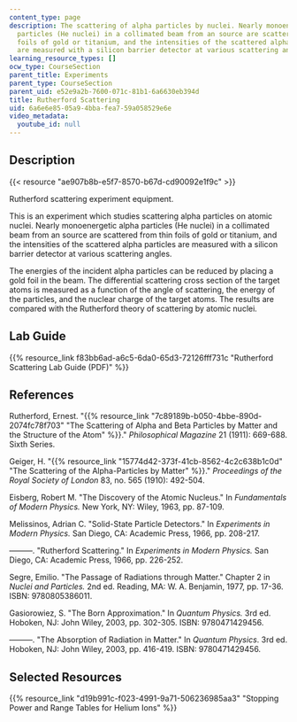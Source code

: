 ```yaml
---
content_type: page
description: The scattering of alpha particles by nuclei. Nearly monoenergetic alpha
  particles (He nuclei) in a collimated beam from an source are scattered from thin
  foils of gold or titanium, and the intensities of the scattered alpha particles
  are measured with a silicon barrier detector at various scattering angles.
learning_resource_types: []
ocw_type: CourseSection
parent_title: Experiments
parent_type: CourseSection
parent_uid: e52e9a2b-7600-071c-81b1-6a6630eb394d
title: Rutherford Scattering
uid: 6a6e6e85-05a9-4bba-fea7-59a058529e6e
video_metadata:
  youtube_id: null
---
```


Description
-----------

{{< resource "ae907b8b-e5f7-8570-b67d-cd90092e1f9c" >}}

Rutherford scattering experiment equipment.

This is an experiment which studies scattering alpha particles on atomic nuclei. Nearly monoenergetic alpha particles (He nuclei) in a collimated beam from an source are scattered from thin foils of gold or titanium, and the intensities of the scattered alpha particles are measured with a silicon barrier detector at various scattering angles.

The energies of the incident alpha particles can be reduced by placing a gold foil in the beam. The differential scattering cross section of the target atoms is measured as a function of the angle of scattering, the energy of the particles, and the nuclear charge of the target atoms. The results are compared with the Rutherford theory of scattering by atomic nuclei.

Lab Guide
---------

{{% resource_link f83bb6ad-a6c5-6da0-65d3-72126fff731c "Rutherford Scattering Lab Guide (PDF)" %}}

References
----------

Rutherford, Ernest. "{{% resource_link "7c89189b-b050-4bbe-890d-2074fc78f703" "The Scattering of Alpha and Beta Particles by Matter and the Structure of the Atom" %}}." _Philosophical Magazine_ 21 (1911): 669-688. Sixth Series.

Geiger, H. "{{% resource_link "15774d42-373f-41cb-8562-4c2c638b1c0d" "The Scattering of the Alpha-Particles by Matter" %}}." _Proceedings of the Royal Society of London_ 83, no. 565 (1910): 492-504.

Eisberg, Robert M. "The Discovery of the Atomic Nucleus." In _Fundamentals of Modern Physics._ New York, NY: Wiley, 1963, pp. 87-109.

Melissinos, Adrian C. "Solid-State Particle Detectors." In _Experiments in Modern Physics._ San Diego, CA: Academic Press, 1966, pp. 208-217.

———. "Rutherford Scattering." In _Experiments in Modern Physics._ San Diego, CA: Academic Press, 1966, pp. 226-252.

Segre, Emilio. "The Passage of Radiations through Matter." Chapter 2 in _Nuclei and Particles._ 2nd ed. Reading, MA: W. A. Benjamin, 1977, pp. 17-36. ISBN: 9780805386011.

Gasiorowiez, S. "The Born Approximation." In _Quantum Physics._ 3rd ed. Hoboken, NJ: John Wiley, 2003, pp. 302-305. ISBN: 9780471429456.

———. "The Absorption of Radiation in Matter." In _Quantum Physics_. 3rd ed. Hoboken, NJ: John Wiley, 2003, pp. 416-419. ISBN: 9780471429456.

Selected Resources
------------------

{{% resource_link "d19b991c-f023-4991-9a71-506236985aa3" "Stopping Power and Range Tables for Helium Ions" %}}